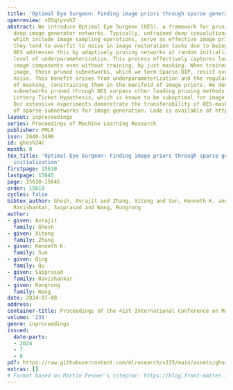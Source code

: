 ```yaml
---
title: 'Optimal Eye Surgeon: Finding image priors through sparse generators at initialization'
openreview: sO5qtpvsUZ
abstract: We introduce Optimal Eye Surgeon (OES), a framework for pruning and training
  deep image generator networks. Typically, untrained deep convolutional networks,
  which include image sampling operations, serve as effective image priors. However,
  they tend to overfit to noise in image restoration tasks due to being overparameterized.
  OES addresses this by adaptively pruning networks at random initialization to a
  level of underparameterization. This process effectively captures low-frequency
  image components even without training, by just masking. When trained to fit noisy
  image, these pruned subnetworks, which we term Sparse-DIP, resist overfitting to
  noise. This benefit arises from underparameterization and the regularization effect
  of masking, constraining them in the manifold of image priors. We demonstrate that
  subnetworks pruned through OES surpass other leading pruning methods, such as the
  Lottery Ticket Hypothesis, which is known to be suboptimal for image recovery tasks.
  Our extensive experiments demonstrate the transferability of OES-masks and the characteristics
  of sparse-subnetworks for image generation. Code is available at https://github.com/Avra98/Optimal-Eye-Surgeon.
layout: inproceedings
series: Proceedings of Machine Learning Research
publisher: PMLR
issn: 2640-3498
id: ghosh24c
month: 0
tex_title: 'Optimal Eye Surgeon: Finding image priors through sparse generators at
  initialization'
firstpage: 15610
lastpage: 15645
page: 15610-15645
order: 15610
cycles: false
bibtex_author: Ghosh, Avrajit and Zhang, Xitong and Sun, Kenneth K. and Qu, Qing and
  Ravishankar, Saiprasad and Wang, Rongrong
author:
- given: Avrajit
  family: Ghosh
- given: Xitong
  family: Zhang
- given: Kenneth K.
  family: Sun
- given: Qing
  family: Qu
- given: Saiprasad
  family: Ravishankar
- given: Rongrong
  family: Wang
date: 2024-07-08
address:
container-title: Proceedings of the 41st International Conference on Machine Learning
volume: '235'
genre: inproceedings
issued:
  date-parts:
  - 2024
  - 7
  - 8
pdf: https://raw.githubusercontent.com/mlresearch/v235/main/assets/ghosh24c/ghosh24c.pdf
extras: []
# Format based on Martin Fenner's citeproc: https://blog.front-matter.io/posts/citeproc-yaml-for-bibliographies/
---
```

